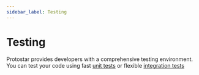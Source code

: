```yaml
---
sidebar_label: Testing
---
```


# Testing

Protostar provides developers with a comprehensive testing environment. You can test your code using fast [unit tests](./01-unit-testing.md) or flexible [integration tests](./02-integration-testing.md)


